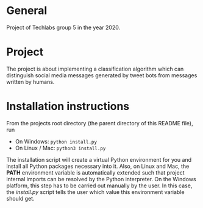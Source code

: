 # General

Project of Techlabs group 5 in the year 2020. 


# Project

The project is about implementing a classification algorithm which can
distinguish social media messages generated by tweet bots from messages
written by humans.


# Installation instructions

From the projects root directory (the parent directory of this README file),
run

* On Windows: `python install.py`
* On Linux / Mac: `python3 install.py`

The installation script will create a virtual Python environment for you and
install all Python packages necessary into it. Also, on Linux and Mac, the
**PATH** environment variable is automatically extended such that project
internal imports can be resolved by the Python interpreter. On the Windows
platform, this step has to be carried out manually by the user. In this case,
the *install.py* script tells the user which value this environment variable
should get. 
